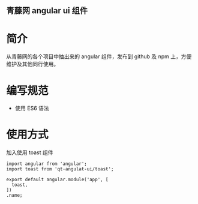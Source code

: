 青藤网 angular ui 组件
---

# 简介

从青藤网的各个项目中抽出来的 angular 组件，发布到 github 及 npm 上，方便维护及其他同行使用。

# 编写规范

- 使用 ES6 语法

# 使用方式

加入使用 toast 组件

```
import angular from 'angular';
import toast from 'qt-angulat-ui/toast';

export default angular.module('app', [
  toast,
])
.name;
```
